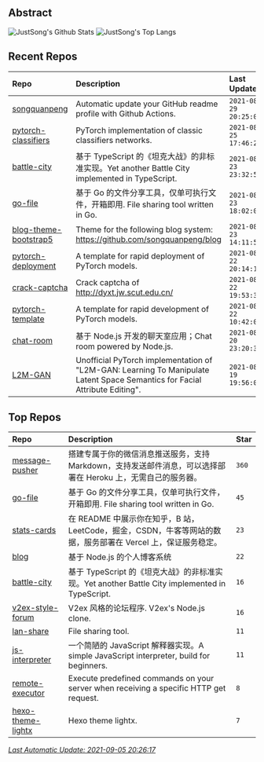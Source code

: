## Abstract
![JustSong's Github Stats](https://github-readme-stats.vercel.app/api?username=songquanpeng&show_icons=true&hide_border=true)
![JustSong's Top Langs](https://github-readme-stats.vercel.app/api/top-langs/?username=songquanpeng&layout=compact&hide_border=true&langs_count=10)

## Recent Repos
|Repo|Description|Last Update|
|:--|:--|:--|
|[songquanpeng](https://github.com/songquanpeng/songquanpeng)|Automatic update your GitHub readme profile with Github Actions.|`2021-08-29 20:25:06`|
|[pytorch-classifiers](https://github.com/songquanpeng/pytorch-classifiers)|PyTorch implementation of classic classifiers networks.|`2021-08-25 17:46:23`|
|[battle-city](https://github.com/songquanpeng/battle-city)|基于 TypeScript 的《坦克大战》的非标准实现。Yet another Battle City implemented in TypeScript.|`2021-08-23 23:32:53`|
|[go-file](https://github.com/songquanpeng/go-file)|基于 Go 的文件分享工具，仅单可执行文件，开箱即用. File sharing tool written in Go.|`2021-08-23 18:02:05`|
|[blog-theme-bootstrap5](https://github.com/songquanpeng/blog-theme-bootstrap5)|Theme for the following blog system: https://github.com/songquanpeng/blog|`2021-08-23 14:11:56`|
|[pytorch-deployment](https://github.com/songquanpeng/pytorch-deployment)|A template for rapid deployment of PyTorch models.|`2021-08-22 20:14:19`|
|[crack-captcha](https://github.com/songquanpeng/crack-captcha)|Crack captcha of http://dyxt.jw.scut.edu.cn/|`2021-08-22 19:53:35`|
|[pytorch-template](https://github.com/songquanpeng/pytorch-template)|A template for rapid development of PyTorch models.|`2021-08-22 10:42:00`|
|[chat-room](https://github.com/songquanpeng/chat-room)|基于 Node.js 开发的聊天室应用；Chat room powered by Node.js.|`2021-08-20 23:20:39`|
|[L2M-GAN](https://github.com/songquanpeng/L2M-GAN)|Unofficial PyTorch implementation of "L2M-GAN: Learning To Manipulate Latent Space Semantics for Facial Attribute Editing".|`2021-08-19 19:56:03`|

## Top Repos
|Repo|Description|Star|
|:--|:--|:--|
|[message-pusher](https://github.com/songquanpeng/message-pusher)|搭建专属于你的微信消息推送服务，支持 Markdown，支持发送邮件消息，可以选择部署在 Heroku 上，无需自己的服务器。|`360`|
|[go-file](https://github.com/songquanpeng/go-file)|基于 Go 的文件分享工具，仅单可执行文件，开箱即用. File sharing tool written in Go.|`45`|
|[stats-cards](https://github.com/songquanpeng/stats-cards)|在 README 中展示你在知乎，B 站，LeetCode，掘金，CSDN，牛客等网站的数据，服务部署在 Vercel 上，保证服务稳定。|`23`|
|[blog](https://github.com/songquanpeng/blog)|基于 Node.js 的个人博客系统|`22`|
|[battle-city](https://github.com/songquanpeng/battle-city)|基于 TypeScript 的《坦克大战》的非标准实现。Yet another Battle City implemented in TypeScript.|`16`|
|[v2ex-style-forum](https://github.com/songquanpeng/v2ex-style-forum)|V2ex 风格的论坛程序. V2ex's Node.js clone.|`16`|
|[lan-share](https://github.com/songquanpeng/lan-share)|File sharing tool. |`11`|
|[js-interpreter](https://github.com/songquanpeng/js-interpreter)|一个简陋的 JavaScript 解释器实现。A simple JavaScript interpreter, build for beginners.|`11`|
|[remote-executor](https://github.com/songquanpeng/remote-executor)|Execute predefined commands on your server when receiving a specific HTTP get request.|`8`|
|[hexo-theme-lightx](https://github.com/songquanpeng/hexo-theme-lightx)|Hexo theme lightx.|`7`|



*[Last Automatic Update: 2021-09-05 20:26:17](https://github.com/songquanpeng/songquanpeng/blob/master/help.md)*
